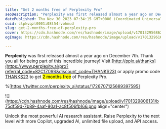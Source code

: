 ```yaml
---
title: "Get 2 months free of Perplexity Pro"
seoDescription: "Perplexity was first released almost a year ago on December 7th. Thank you all for being part of this incredible journey! Visit http://pplx.ai/thanks or app"
datePublished: Thu Nov 30 2023 07:34:15 GMT+0000 (Coordinated Universal Time)
cuid: clpkvqzl0001i08l54rvohmud
slug: get-2-months-free-of-perplexity-pro
cover: https://cdn.hashnode.com/res/hashnode/image/upload/v1701329568622/5d1d89cd-4095-4140-92f4-c74fb644d415.png
ogImage: https://cdn.hashnode.com/res/hashnode/image/upload/v1701329616044/e9336fe7-d221-4caf-8e64-4d93f9928191.png

---
```


**Perplexity** was first released almost a year ago on December 7th. Thank you all for being part of this incredible journey! Visit [http://pplx.ai/thanks](https://www.perplexity.ai/pro?referral_code=82C1Z09S&discount_code=THANKS23) or apply promo code [THANKS23](https://www.perplexity.ai/pro?referral_code=82C1Z09S&discount_code=THANKS23) to get <mark>2 months free</mark> of Perplexity Pro.

%[https://twitter.com/perplexity_ai/status/1726707125689397595] 

![](https://cdn.hashnode.com/res/hashnode/image/upload/v1701329806131/b75df59d-7b89-4aaf-80a1-ac8f506fb166.png align="center")

Unlock the most powerful AI research assistant. Raise Perplexity to the next level with more Copilot, upgraded AI, unlimited file upload, and API access.